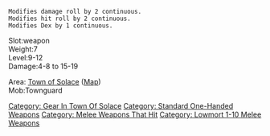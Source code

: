 `Modifies damage roll by 2 continuous.`  
`Modifies hit roll by 2 continuous.`  
`Modifies Dex by 1 continuous.`

Slot:weapon  
Weight:7  
Level:9-12  
Damage:4-8 to 15-19

Area: [Town of Solace](:Category:_Town_Of_Solace "wikilink")
([Map](Town_Of_Solace_Map "wikilink"))  
Mob:Townguard

[Category: Gear In Town Of
Solace](Category:_Gear_In_Town_Of_Solace "wikilink") [Category: Standard
One-Handed Weapons](Category:_Standard_One-Handed_Weapons "wikilink")
[Category: Melee Weapons That
Hit](Category:_Melee_Weapons_That_Hit "wikilink") [Category: Lowmort
1-10 Melee Weapons](Category:_Lowmort_1-10_Melee_Weapons "wikilink")
